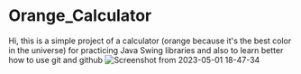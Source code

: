 # Orange_Calculator

Hi, this is a simple project of a calculator (orange because it's the best color in the universe) for practicing Java Swing libraries and also to learn
better how to use git and github
![Screenshot from 2023-05-01 18-47-34](https://user-images.githubusercontent.com/100732446/235491530-7c9bef06-16da-4566-a65f-a81b78ad7626.png)
